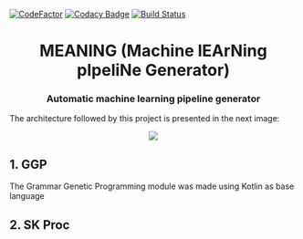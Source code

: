 [![CodeFactor](https://www.codefactor.io/repository/github/walterjgsp/meaning/badge/master)](https://www.codefactor.io/repository/github/walterjgsp/meaning/overview/master)
[![Codacy Badge](https://api.codacy.com/project/badge/Grade/f4791748f12b4b9abdbbcf5d47fa8598)](https://www.codacy.com/manual/walterjgsp/meaning?utm_source=github.com&amp;utm_medium=referral&amp;utm_content=walterjgsp/meaning&amp;utm_campaign=Badge_Grade)
[![Build Status](https://travis-ci.com/walterjgsp/meaning.svg?branch=master)](https://travis-ci.com/walterjgsp/meaning)

<div align="center">
    <h1 align="center">MEANING (<b>M</b>achine l<b>EA</b>r<b>N</b>ing p<b>I</b>peli<b>N</b>e <b>G</b>enerator)</h1>
    <h3>Automatic machine learning pipeline generator </h3>
</div>

The architecture followed by this project is presented in the next image:

<div align="center">
    <img  src="./images/architecture.png">
</div>

## 1. GGP

The Grammar Genetic Programming module was made using Kotlin as base language

## 2. SK Proc